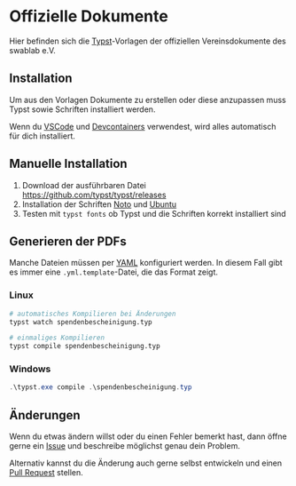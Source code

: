 # Offizielle Dokumente

Hier befinden sich die [Typst](https://typst.app/)-Vorlagen 
der offiziellen Vereinsdokumente des swablab e.V.

## Installation

Um aus den Vorlagen Dokumente zu erstellen oder diese anzupassen
muss Typst sowie Schriften installiert werden.

Wenn du [VSCode](https://code.visualstudio.com) und [Devcontainers](https://containers.dev) verwendest,
wird alles automatisch für dich installiert.

## Manuelle Installation

1. Download der ausführbaren Datei https://github.com/typst/typst/releases
2. Installation der Schriften [Noto](https://fonts.google.com/specimen/Noto) und [Ubuntu](https://fonts.google.com/specimen/Ubuntu)
3. Testen mit `typst fonts` ob Typst und die Schriften korrekt installiert sind

## Generieren der PDFs

Manche Dateien müssen per [YAML](https://en.wikipedia.org/wiki/YAML) konfiguriert werden.
In diesem Fall gibt es immer eine `.yml.template`-Datei, die das Format zeigt.

### Linux

```bash
# automatisches Kompilieren bei Änderungen
typst watch spendenbescheinigung.typ

# einmaliges Kompilieren
typst compile spendenbescheinigung.typ
```

### Windows
```ps1
.\typst.exe compile .\spendenbescheinigung.typ
```

## Änderungen

Wenn du etwas ändern willst oder du einen Fehler bemerkt hast, dann öffne gerne
ein [Issue](https://git.swablab.de/swablab/documents/issues) und beschreibe
möglichst genau dein Problem.

Alternativ kannst du die Änderung auch gerne selbst entwickeln und einen
[Pull Request](https://git.swablab.de/swablab/documents/pulls) stellen.